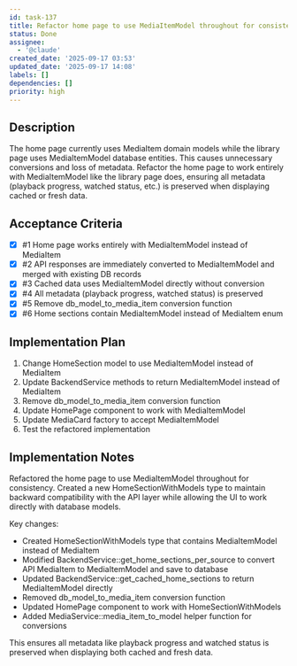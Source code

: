 ```yaml
---
id: task-137
title: Refactor home page to use MediaItemModel throughout for consistency
status: Done
assignee:
  - '@claude'
created_date: '2025-09-17 03:53'
updated_date: '2025-09-17 14:08'
labels: []
dependencies: []
priority: high
---
```


## Description

The home page currently uses MediaItem domain models while the library page uses MediaItemModel database entities. This causes unnecessary conversions and loss of metadata. Refactor the home page to work entirely with MediaItemModel like the library page does, ensuring all metadata (playback progress, watched status, etc.) is preserved when displaying cached or fresh data.

## Acceptance Criteria
<!-- AC:BEGIN -->
- [x] #1 Home page works entirely with MediaItemModel instead of MediaItem
- [x] #2 API responses are immediately converted to MediaItemModel and merged with existing DB records
- [x] #3 Cached data uses MediaItemModel directly without conversion
- [x] #4 All metadata (playback progress, watched status) is preserved
- [x] #5 Remove db_model_to_media_item conversion function
- [x] #6 Home sections contain MediaItemModel instead of MediaItem enum
<!-- AC:END -->


## Implementation Plan

1. Change HomeSection model to use MediaItemModel instead of MediaItem
2. Update BackendService methods to return MediaItemModel instead of MediaItem
3. Remove db_model_to_media_item conversion function
4. Update HomePage component to work with MediaItemModel
5. Update MediaCard factory to accept MediaItemModel
6. Test the refactored implementation


## Implementation Notes

Refactored the home page to use MediaItemModel throughout for consistency. Created a new HomeSectionWithModels type to maintain backward compatibility with the API layer while allowing the UI to work directly with database models.

Key changes:
- Created HomeSectionWithModels type that contains MediaItemModel instead of MediaItem
- Modified BackendService::get_home_sections_per_source to convert API MediaItem to MediaItemModel and save to database
- Updated BackendService::get_cached_home_sections to return MediaItemModel directly
- Removed db_model_to_media_item conversion function
- Updated HomePage component to work with HomeSectionWithModels
- Added MediaService::media_item_to_model helper function for conversions

This ensures all metadata like playback progress and watched status is preserved when displaying both cached and fresh data.
